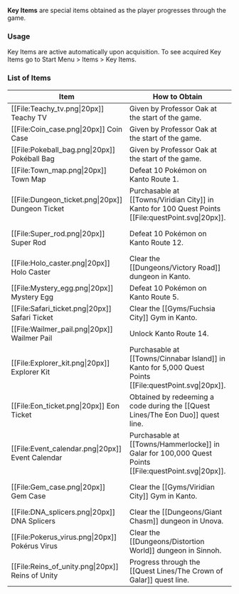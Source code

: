 **Key Items** are special items obtained as the player progresses through the game.

### Usage

Key Items are active automatically upon acquisition. To see acquired Key Items go to Start Menu > Items > Key Items.

### List of Items

| Item | How to Obtain | Effect |
| --- | --- | --- |
| [[File:Teachy_tv.png\|20px]] Teachy TV | Given by Professor Oak at the start of the game. | N/A |
| [[File:Coin_case.png\|20px]] Coin Case | Given by Professor Oak at the start of the game. | N/A |
| [[File:Pokeball_bag.png\|20px]] Pokéball Bag | Given by Professor Oak at the start of the game. | N/A |
| [[File:Town_map.png\|20px]] Town Map | Defeat 10 Pokémon on Kanto Route 1. | Unlocks the Town Map panel. |
| [[File:Dungeon_ticket.png\|20px]] Dungeon Ticket | Purchasable at [[Towns/Viridian City]] in Kanto for 100 Quest Points [[File:questPoint.svg\|20px]]. | Allows entry to [[Dungeons]] at the cost of Dungeon Tokens [[File:dungeonToken.svg\|20px]]. |
| [[File:Super_rod.png\|20px]] Super Rod | Defeat 10 Pokémon on Kanto Route 12. | Allows water Pokémon to be encountered and caught in the wild. |
| [[File:Holo_caster.png\|20px]] Holo Caster | Clear the [[Dungeons/Victory Road]] dungeon in Kanto. | Ability to track Achievements. |
| [[File:Mystery_egg.png\|20px]] Mystery Egg | Defeat 10 Pokémon on Kanto Route 5. | Grants access to the [[Hatchery]]. |
| [[File:Safari_ticket.png\|20px]] Safari Ticket | Clear the [[Gyms/Fuchsia City]] Gym in Kanto. | Allows entry to the Kanto Safari Zone. |
| [[File:Wailmer_pail.png\|20px]] Wailmer Pail | Unlock Kanto Route 14. | Allows entry to the [[Farm]]. |
| [[File:Explorer_kit.png\|20px]] Explorer Kit | Purchasable at [[Towns/Cinnabar Island]] in Kanto for 5,000 Quest Points [[File:questPoint.svg\|20px]]. | Allows entry to the Underground. |
| [[File:Eon_ticket.png\|20px]] Eon Ticket | Obtained by redeeming a code during the [[Quest Lines/The Eon Duo]] quest line. | Grants access to [[Towns/Southern Island]] in Hoenn. |
| [[File:Event_calendar.png\|20px]] Event Calendar | Purchasable at [[Towns/Hammerlocke]] in Galar for 100,000 Quest Points [[File:questPoint.svg\|20px]]. | Allows starting [[Events]] early at the cost of Quest Points [[File:questPoint.svg\|20px]]. |
| [[File:Gem_case.png\|20px]] Gem Case | Clear the [[Gyms/Viridian City]] Gym in Kanto. | Allows the collection of [[Gems]] and the purchase of Gem Upgrades. |
| [[File:DNA_splicers.png\|20px]] DNA Splicers | Clear the [[Dungeons/Giant Chasm]] dungeon in Unova. | N/A |
| [[File:Pokerus_virus.png\|20px]] Pokérus Virus | Clear the [[Dungeons/Distortion World]] dungeon in Sinnoh. | Gives the player access to [[Pokérus]] and EVs. |
| [[File:Reins_of_unity.png\|20px]] Reins of Unity | Progress through the [[Quest Lines/The Crown of Galar]] quest line. | N/A |
